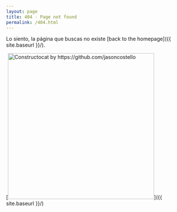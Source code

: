 ```yaml
---
layout: page
title: 404 - Page not found
permalink: /404.html
---
```


Lo siento, la página que buscas no existe [back to the homepage]({{ site.baseurl }}/).

[<img src="{{ site.baseurl }}/images/404.jpg" alt="Constructocat by https://github.com/jasoncostello" style="width: 400px;"/>]({{ site.baseurl }}/)
